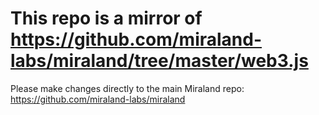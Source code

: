 # This repo is a mirror of https://github.com/miraland-labs/miraland/tree/master/web3.js

Please make changes directly to the main Miraland repo: https://github.com/miraland-labs/miraland
